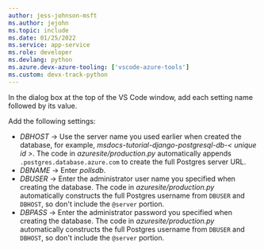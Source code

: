 ```yaml
---
author: jess-johnson-msft
ms.author: jejohn
ms.topic: include
ms.date: 01/25/2022
ms.service: app-service
ms.role: developer
ms.devlang: python
ms.azure.devx-azure-tooling: ['vscode-azure-tools']
ms.custom: devx-track-python
---
```


In the dialog box at the top of the VS Code window, add each setting name followed by its value.

Add the following settings:

* *DBHOST* &rarr; Use the server name you used earlier when created the database, for example, *msdocs-tutorial-django-postgresql-db-< unique id >*. The code in *azuresite/production.py* automatically appends `.postgres.database.azure.com` to create the full Postgres server URL.
* *DBNAME* &rarr; Enter *pollsdb*.
* *DBUSER* &rarr; Enter the administrator user name you specified when creating the database. The code in *azuresite/production.py* automatically constructs the full Postgres username from `DBUSER` and `DBHOST`, so don't include the `@server` portion.
* *DBPASS* &rarr; Enter the administrator password you specified when creating the database. The code in *azuresite/production.py* automatically constructs the full Postgres username from `DBUSER` and `DBHOST`, so don't include the `@server` portion.
